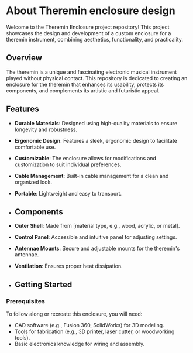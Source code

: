 # About Theremin enclosure design
Welcome to the Theremin Enclosure project repository! This project showcases the design and development of a custom enclosure for a theremin instrument, combining aesthetics, functionality, and practicality.

## Overview

The theremin is a unique and fascinating electronic musical instrument played without physical contact. This repository is dedicated to creating an enclosure for the theremin that enhances its usability, protects its components, and complements its artistic and futuristic appeal.

## Features

- **Durable Materials**: Designed using high-quality materials to ensure longevity and robustness.
- **Ergonomic Design**: Features a sleek, ergonomic design to facilitate comfortable use.
- **Customizable**: The enclosure allows for modifications and customization to suit individual preferences.
- **Cable Management**: Built-in cable management for a clean and organized look.
- **Portable**: Lightweight and easy to transport.
- ## Components

- **Outer Shell**: Made from [material type, e.g., wood, acrylic, or metal].
- **Control Panel**: Accessible and intuitive panel for adjusting settings.
- **Antennae Mounts**: Secure and adjustable mounts for the theremin's antennae.
- **Ventilation**: Ensures proper heat dissipation.

- ## Getting Started

### Prerequisites

To follow along or recreate this enclosure, you will need:

- CAD software (e.g., Fusion 360, SolidWorks) for 3D modeling.
- Tools for fabrication (e.g., 3D printer, laser cutter, or woodworking tools).
- Basic electronics knowledge for wiring and assembly.
